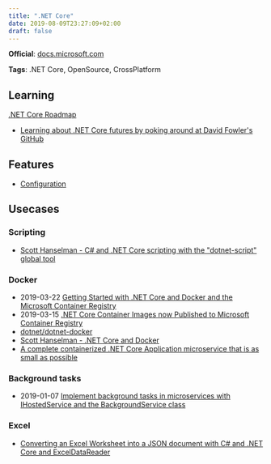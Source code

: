 ```yaml
---
title: ".NET Core"
date: 2019-08-09T23:27:09+02:00
draft: false
---
```


**Official**: [docs.microsoft.com](https://docs.microsoft.com/en-us/dotnet/core/)

**Tags**: .NET Core, OpenSource, CrossPlatform

## Learning

[.NET Core Roadmap](https://github.com/dotnet/core/blob/master/roadmap.md#upcoming-ship-dates)

- [Learning about .NET Core futures by poking around at David Fowler's GitHub](https://www.hanselman.com/blog/LearningAboutNETCoreFuturesByPokingAroundAtDavidFowlersGitHub.aspx)

## Features

- [Configuration](https://docs.microsoft.com/en-us/aspnet/core/fundamentals/configuration)

## Usecases

### Scripting

- [Scott Hanselman - C# and .NET Core scripting with the "dotnet-script" global tool](https://www.hanselman.com/blog/CAndNETCoreScriptingWithTheDotnetscriptGlobalTool.aspx)

### Docker

- 2019-03-22 [Getting Started with .NET Core and Docker and the Microsoft Container Registry](https://www.hanselman.com/blog/GettingStartedWithNETCoreAndDockerAndTheMicrosoftContainerRegistry.aspx)
- 2019-03-15 [.NET Core Container Images now Published to Microsoft Container Registry](https://devblogs.microsoft.com/dotnet/net-core-container-images-now-published-to-microsoft-container-registry/)
- [dotnet/dotnet-docker](https://github.com/dotnet/dotnet-docker)
- [Scott Hanselman - .NET Core and Docker](https://www.hanselman.com/blog/NETCoreAndDocker.aspx)
- [A complete containerized .NET Core Application microservice that is as small as possible](https://www.hanselman.com/blog/ACompleteContainerizedNETCoreApplicationMicroserviceThatIsAsSmallAsPossible.aspx)

### Background tasks

- 2019-01-07 [Implement background tasks in microservices with IHostedService and the BackgroundService class](https://docs.microsoft.com/en-us/dotnet/standard/microservices-architecture/multi-container-microservice-net-applications/background-tasks-with-ihostedservice)

### Excel

- [Converting an Excel Worksheet into a JSON document with C# and .NET Core and ExcelDataReader](https://www.hanselman.com/blog/ConvertingAnExcelWorksheetIntoAJSONDocumentWithCAndNETCoreAndExcelDataReader.aspx)
